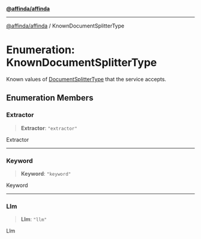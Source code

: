 [**@affinda/affinda**](../README.md)

***

[@affinda/affinda](../globals.md) / KnownDocumentSplitterType

# Enumeration: KnownDocumentSplitterType

Known values of [DocumentSplitterType](../type-aliases/DocumentSplitterType.md) that the service accepts.

## Enumeration Members

### Extractor

> **Extractor**: `"extractor"`

Extractor

***

### Keyword

> **Keyword**: `"keyword"`

Keyword

***

### Llm

> **Llm**: `"llm"`

Llm
